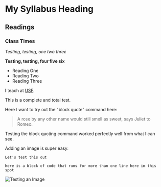 # My Syllabus Heading

## Readings

### Class Times

*Testing, testing, one two three*

**Testing, testing, four five six**

- Reading One
- Reading Two 
- Reading Three

I teach at [USF](https://www.stfrancis.edu).

This is a complete and total test.  

Here I want to try out the "block quote" command here:

>A rose by any other name would still smell as sweet, says Juliet to Romeo.

Testing the block quoting command worked perfectly well from what I can see.

Adding an image is super easy:  

`Let's test this out`

````here is a block of code that runs for more than one line here in this spot````

![Testing an Image](https://upload.wikimedia.org/wikipedia/en/4/4a/Commons-logo.svg)
